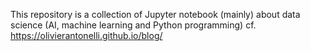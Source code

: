 This repository is a collection of Jupyter notebook (mainly) about data science (AI, machine learning and Python programming) cf. https://olivierantonelli.github.io/blog/
